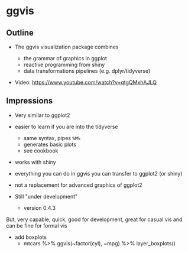 # ggvis

## Outline

- The ggvis visualization package combines 
    - the grammar of graphics in ggplot
    - reactive programming from shiny
    - data transformations pipelines (e.g. dplyr/tidyverse)
    
- Video:  https://www.youtube.com/watch?v=qtgQMxhAJLQ


## Impressions

- Very similar to ggplot2

- easier to learn if you are into the tidyverse
    - same syntax, pipes `%M%`
    - generates basic plots
    - see cookbook
    
- works with shiny 

- everything you can do in ggvis you can transfer to ggplot2 (or shiny)
    
- not a replacement for advanced graphics of ggplot2

- Still "under development"
    - version 0.4.3
    
But, very capable, quick, good for development, great for casual vis and can be fine for formal vis

- add boxplots
    - mtcars %>% ggvis(~factor(cyl), ~mpg) %>% layer_boxplots()